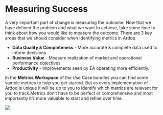 # Measuring Success
A very important part of change is measuring the outcome. Now that we have defined the problem and what we want to achieve, take some time to think about how you would like to measure the outcome. There are 3 key areas that we should consider when identifying metrics in Ardoq:

- **Data Quality & Completeness** - More accurate & complete data used to inform decisions
- **Business Value** - Measure realization of market and operational performance objectives
- **Productivity** - Improvements seen by EA operating more efficiently.

In the **Metrics Workspace** of the Use Case bundles you can find some sample metrics to help you get started. But as every implementation of Ardoq is unique it will be up to you to identify which metrics are relevant for you to track.Metrics don’t have to be perfect or comprehensive and most importantly it’s more valuable to start and refine over time.

![](Pasted%20image%2020231003165045.png)